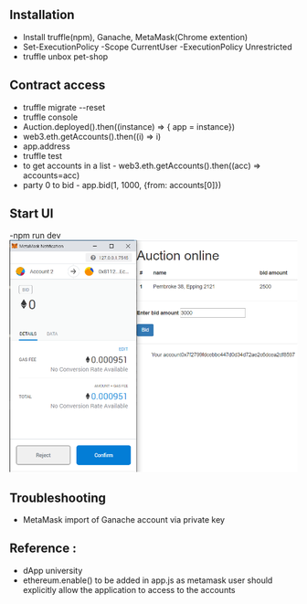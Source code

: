 ## Installation
- Install truffle(npm), Ganache, MetaMask(Chrome extention)
- Set-ExecutionPolicy -Scope CurrentUser -ExecutionPolicy Unrestricted
- truffle unbox pet-shop

## Contract access
- truffle migrate --reset
- truffle console
- Auction.deployed().then((instance) => { app = instance})
- web3.eth.getAccounts().then((i) => i)
- app.address
- truffle test
- to get accounts in a list - web3.eth.getAccounts().then((acc) => accounts=acc)
- party 0 to bid - app.bid(1, 1000, {from: accounts[0]})

## Start UI
-npm run dev
![image](/images/Auction.png)

## Troubleshooting
- MetaMask import of Ganache account via private key

## Reference :
- dApp university
- ethereum.enable() to be added in app.js as metamask user should explicitly allow the application to access to the accounts